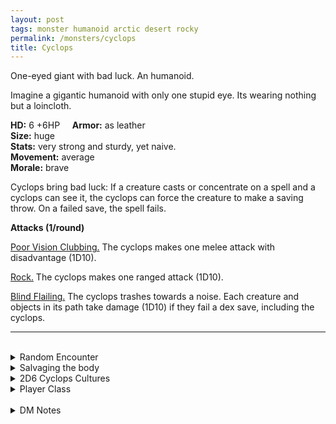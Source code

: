 ```yaml
---
layout: post
tags: monster humanoid arctic desert rocky
permalink: /monsters/cyclops
title: Cyclops
---
```


One-eyed giant with bad luck. An humanoid.

Imagine a gigantic humanoid with only one stupid eye. Its wearing nothing but a loincloth.

**HD:** 6 +6HP  &nbsp; &nbsp;  **Armor:** as leather <br>
**Size:** huge <br>
**Stats:** very strong and sturdy, yet naive. <br>
**Movement:** average <br>
**Morale:** brave <br>

Cyclops bring bad luck: If a creature casts or concentrate on a spell and a cyclops can see it, the cyclops can force the creature to make a saving throw. On a failed save, the spell fails.

**Attacks (1/round)**

<ins>Poor Vision Clubbing.</ins> The cyclops makes one melee attack with disadvantage (1D10).

<ins>Rock.</ins> The cyclops makes one ranged attack (1D10).

<ins>Blind Flailing.</ins> The cyclops trashes towards a noise. Each creature and objects in its path take damage (1D10) if they fail a dex save, including the cyclops.
<br>

---

<br> 

<details markdown="1">
<summary>Random Encounter</summary>
1. **Monster:** 1 cyclops & 1D100 sheep.
1. **Lair:** A gigantic cyclopean hovel with 1D100 sheep. <br>	&nbsp; OR <br>	**Omen:** The earth shakes under heavy footsteps.
1. **Spoor:** 1D100 dirty sheep.
1. **Tracks:** Oversized foot tracks and sheep tracks.
1. **Trace:** A cart/ship, smashed by a boulder.
1. **Trace:** A cyclopean wall.
</details>

<details markdown="1">
<summary>Salvaging the body</summary>

You find the monster's weapons and ... (Roll as many times as the HD of the monster)

1. Rotten food scraps between the teeth.
1. A human skull.
1. A full ration of sheep jerk.
1. A useable sheep pelt. (Valuable)
1. A sack of silver (Valuable).
1. A throwing boulder, carved with eye symbols.
</details>

<details markdown="1">
<summary>2D6 Cyclops Cultures</summary>

Combine the result of both tables to get the broad lines of this humanoid culture in this part of the world.

**Cultures**
1. The ones that live in isolation with their sheeps.
1. The ones that bring the collapse of civilization. 
1. The ones that hate the gods and work to bring their collapse.
1. The ones that joined the local horde.
1. The ones that build the biggest structures of the world (1D4: 1, wall; 2, fort; 3, maze; 4, windmill.
1. The ones that are feral.

**Features**
1. They are actually well intended.
1. The gods can see through their eye.
1. They are worshipped by orcs.
1. Everything is a game to them.
1. Their leader is a mountain sized cyclops.
1. They are hunted by humans.
</details>

<details markdown="1">
<summary>Player Class</summary>
Play as a [Cyclopskin](/class/fighter/cyclopskin)!
</details>

<br> 

<details markdown="1">
<summary>DM Notes</summary>
The cyclops has the problem of many giants in DnD in the fact that they have no abilities besides being big. It's a bit sad, especially for something as visualy striking as the cyclops. What I did was to give its eye a power and a reason to exploit this weakness.
</details>
